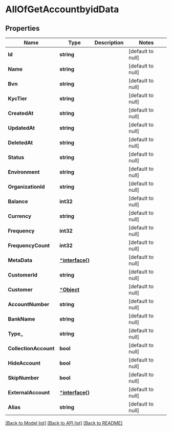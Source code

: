 # AllOfGetAccountbyidData

## Properties
Name | Type | Description | Notes
------------ | ------------- | ------------- | -------------
**Id** | **string** |  | [default to null]
**Name** | **string** |  | [default to null]
**Bvn** | **string** |  | [default to null]
**KycTier** | **string** |  | [default to null]
**CreatedAt** | **string** |  | [default to null]
**UpdatedAt** | **string** |  | [default to null]
**DeletedAt** | **string** |  | [default to null]
**Status** | **string** |  | [default to null]
**Environment** | **string** |  | [default to null]
**OrganizationId** | **string** |  | [default to null]
**Balance** | **int32** |  | [default to null]
**Currency** | **string** |  | [default to null]
**Frequency** | **int32** |  | [default to null]
**FrequencyCount** | **int32** |  | [default to null]
**MetaData** | [***interface{}**](interface{}.md) |  | [default to null]
**CustomerId** | **string** |  | [default to null]
**Customer** | [***Object**](.md) |  | [default to null]
**AccountNumber** | **string** |  | [default to null]
**BankName** | **string** |  | [default to null]
**Type_** | **string** |  | [default to null]
**CollectionAccount** | **bool** |  | [default to null]
**HideAccount** | **bool** |  | [default to null]
**SkipNumber** | **bool** |  | [default to null]
**ExternalAccount** | [***interface{}**](interface{}.md) |  | [default to null]
**Alias** | **string** |  | [default to null]

[[Back to Model list]](../README.md#documentation-for-models) [[Back to API list]](../README.md#documentation-for-api-endpoints) [[Back to README]](../README.md)


